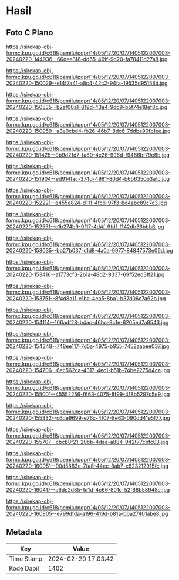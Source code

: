 # Hasil

## Foto C Plano

https://sirekap-obj-formc.kpu.go.id/c618/pemilu/pdpr/14/05/12/20/07/1405122007003-20240220-144936--66dee3f8-dd65-46ff-9d20-fa78411d27a8.jpg

https://sirekap-obj-formc.kpu.go.id/c618/pemilu/pdpr/14/05/12/20/07/1405122007003-20240220-150029--e14f7a41-a8c4-42c2-94fa-19535d95158d.jpg

https://sirekap-obj-formc.kpu.go.id/c618/pemilu/pdpr/14/05/12/20/07/1405122007003-20240220-150535--b2af00a1-819d-43a4-9dd9-b5f74e18ef8c.jpg

https://sirekap-obj-formc.kpu.go.id/c618/pemilu/pdpr/14/05/12/20/07/1405122007003-20240220-150959--a3e0cbd4-fb26-46b7-8dc6-7ddba90fb1ee.jpg

https://sirekap-obj-formc.kpu.go.id/c618/pemilu/pdpr/14/05/12/20/07/1405122007003-20240220-151425--9b9d21d7-fa80-4e26-996d-f9486bf79e6b.jpg

https://sirekap-obj-formc.kpu.go.id/c618/pemilu/pdpr/14/05/12/20/07/1405122007003-20240220-151904--ed914fac-374d-4991-80d4-b6b6350b3a1c.jpg

https://sirekap-obj-formc.kpu.go.id/c618/pemilu/pdpr/14/05/12/20/07/1405122007003-20240220-152221--e455e824-d111-4fc6-97f3-8c4abc89c7c3.jpg

https://sirekap-obj-formc.kpu.go.id/c618/pemilu/pdpr/14/05/12/20/07/1405122007003-20240220-152551--c1b274b9-9f17-4d4f-9fdf-f142db36bbb6.jpg

https://sirekap-obj-formc.kpu.go.id/c618/pemilu/pdpr/14/05/12/20/07/1405122007003-20240220-153035--bb27b037-c1d8-4a0a-9977-84847573e06d.jpg

https://sirekap-obj-formc.kpu.go.id/c618/pemilu/pdpr/14/05/12/20/07/1405122007003-20240220-153416--a1773cf3-2b1a-48d2-9337-69f52ed3ff21.jpg

https://sirekap-obj-formc.kpu.go.id/c618/pemilu/pdpr/14/05/12/20/07/1405122007003-20240220-153751--8f4d8a11-e1ba-4ea5-8ba1-b37d06c7a62b.jpg

https://sirekap-obj-formc.kpu.go.id/c618/pemilu/pdpr/14/05/12/20/07/1405122007003-20240220-154114--106adf28-b4ac-46bc-9c1e-6205ed7a9543.jpg

https://sirekap-obj-formc.kpu.go.id/c618/pemilu/pdpr/14/05/12/20/07/1405122007003-20240220-154348--748ee117-7d5a-4975-b955-7458aabee037.jpg

https://sirekap-obj-formc.kpu.go.id/c618/pemilu/pdpr/14/05/12/20/07/1405122007003-20240220-154706--6ec562ca-4317-4ec1-b51b-74be2275d4ce.jpg

https://sirekap-obj-formc.kpu.go.id/c618/pemilu/pdpr/14/05/12/20/07/1405122007003-20240220-155001--45552256-f663-4075-8f99-418b5297c5e9.jpg

https://sirekap-obj-formc.kpu.go.id/c618/pemilu/pdpr/14/05/12/20/07/1405122007003-20240220-155332--c6de9699-e76c-4f07-8e63-090dd41e5f77.jpg

https://sirekap-obj-formc.kpu.go.id/c618/pemilu/pdpr/14/05/12/20/07/1405122007003-20240220-155707--cbcb8f21-20bb-4dae-a884-042f77cbfc03.jpg

https://sirekap-obj-formc.kpu.go.id/c618/pemilu/pdpr/14/05/12/20/07/1405122007003-20240220-160051--90d5883e-7fa8-44ec-8ab7-c623212915fc.jpg

https://sirekap-obj-formc.kpu.go.id/c618/pemilu/pdpr/14/05/12/20/07/1405122007003-20240220-160417--a6de2d85-1d1d-4e66-801c-52f68b58948e.jpg

https://sirekap-obj-formc.kpu.go.id/c618/pemilu/pdpr/14/05/12/20/07/1405122007003-20240220-160805--e799dfda-a196-419d-b81a-bba27401abe8.jpg


## Metadata

| Key        | Value               |
| ---------- | ------------------- |
| Time Stamp | 2024-02-20 17:03:42 |
| Kode Dapil | 1402                |



